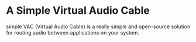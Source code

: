 # A Simple Virtual Audio Cable
simple VAC (Virtual Audio Cable) is a really simple and open-source solution for routing audio between applications on your system.